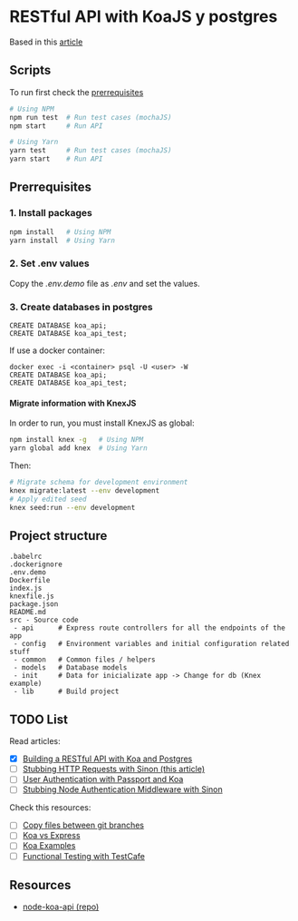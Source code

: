 
# RESTful API with KoaJS y postgres

Based in this [article](#todo-list)

## Scripts

To run first check the [prerrequisites](#prerequisites)

```bash
# Using NPM
npm run test  # Run test cases (mochaJS)
npm start     # Run API

# Using Yarn
yarn test     # Run test cases (mochaJS)
yarn start    # Run API
```

## Prerrequisites

### 1. Install packages

```bash
npm install   # Using NPM
yarn install  # Using Yarn
```

### 2. Set .env values

Copy the _.env.demo_ file as _.env_ and set the values.


### 3. Create databases in postgres

```psql
CREATE DATABASE koa_api;
CREATE DATABASE koa_api_test;
```

If use a docker container:
```psql
docker exec -i <container> psql -U <user> -W
CREATE DATABASE koa_api;
CREATE DATABASE koa_api_test;
```

#### Migrate information with KnexJS

In order to run, you must install KnexJS as global:

```bash
npm install knex -g   # Using NPM
yarn global add knex  # Using Yarn
```

Then:

```bash
# Migrate schema for development environment
knex migrate:latest --env development
# Apply edited seed
knex seed:run --env development
```

## Project structure

```
.babelrc
.dockerignore
.env.demo
Dockerfile
index.js
knexfile.js
package.json
README.md
src - Source code
 - api      # Express route controllers for all the endpoints of the app
 - config   # Environment variables and initial configuration related stuff
 - common   # Common files / helpers
 - models   # Database models
 - init     # Data for inicializate app -> Change for db (Knex example)
 - lib      # Build project
```

## TODO List

Read articles:

* [x] [Building a RESTful API with Koa and Postgres](http://mherman.org/blog/2017/08/23/building-a-restful-api-with-koa-and-postgres)
* [ ] [Stubbing HTTP Requests with Sinon (this article)](http://mherman.org/blog/2017/11/06/stubbing-http-requests-with-sinon)
* [ ] [User Authentication with Passport and Koa](http://mherman.org/blog/2018/01/02/user-authentication-with-passport-and-koa)
* [ ] [Stubbing Node Authentication Middleware with Sinon](http://mherman.org/blog/2018/01/22/stubbing-node-authentication-middleware-with-sinon)

Check this resources:
* [ ] [Copy files between git branches](https://xliska.wordpress.com/2010/09/22/copy-files-between-git-branches/)
* [ ] [Koa vs Express](https://github.com/koajs/koa/blob/master/docs/koa-vs-express.md)
* [ ] [Koa Examples](https://github.com/koajs/examples)
* [ ] [Functional Testing with TestCafe](https://mherman.org/blog/functional-testing-with-testcafe/)

## Resources
* [node-koa-api (repo)](https://github.com/mjhea0/node-koa-api)
